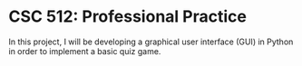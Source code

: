 # CSC 512: Professional Practice

In this project, I will be developing a graphical user interface (GUI) in Python in order to implement a basic quiz game.
